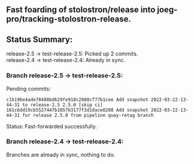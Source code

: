 ## Fast foarding of stolostron/release into joeg-pro/tracking-stolostron-release.

## Status Summary:

release-2.5 -> test-release-2.5: Picked up 2 commits.  
release-2.4 -> test-release-2.4: Already in sync.  

### Branch release-2.5 -> test-release-2.5:

Pending commits:

```
c1b196e4ade78488bd629fe918c2888cf77b1cee Add snapshot 2022-03-22-13-44-31 to release-2.5 2.5.0 [skip ci]
161c6dd19cb5527447b1057b3177f3d1dace8208 Add snapshot 2022-03-22-13-44-31 for release 2.5.0 from pipeline quay-retag branch
```

Status: Fast-forwarded successfully.

### Branch release-2.4 -> test-release-2.4:

Branches are already in sync, nothing to do.
